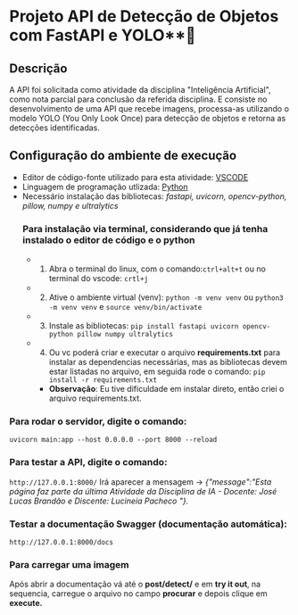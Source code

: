 # Projeto API de Detecção de Objetos com FastAPI e YOLO**🚀
## Descrição
A API foi solicitada como atividade da disciplina "Inteligência Artificial", como nota parcial para conclusão da referida disciplina.
E consiste no desenvolvimento de uma API que recebe imagens, processa-as utilizando o modelo YOLO (You Only Look Once) para detecção de objetos e retorna as detecções identificadas.

## Configuração do ambiente de execução
* Editor de código-fonte utilizado para esta atividade: [VSCODE](https://code.visualstudio.com/Download)
* Linguagem de programação utlizada: [Python](https://www.python.org/downloads/)
* Necessário instalação das bibliotecas: _fastapi, uvicorn, opencv-python, pillow, numpy e ultralytics_
  ### Para instalação via terminal, considerando que já tenha instalado o editor de código e o python
     * 1. Abra o terminal do linux, com o comando:```ctrl+alt+t``` ou no terminal do vscode: ```crtl+j```
     * 2. Ative o ambiente virtual (venv):  ```python -m venv venv``` ou ```python3 -m venv venv``` e   ```source venv/bin/activate```
     * 3. Instale as bibliotecas: ```pip install fastapi uvicorn opencv-python pillow numpy ultralytics```
     * 4. Ou vc poderá criar e executar o arquivo **requirements.txt** para instalar as dependencias necessárias, mas as bibliotecas devem estar listadas no arquivo, em seguida rode o comando: ```pip install -r requirements.txt```
        * **Observação**: Eu tive dificuldade em instalar direto, então criei o arquivo requirements.txt. 
### Para rodar o servidor, digite o comando:
```uvicorn main:app --host 0.0.0.0 --port 8000 --reload```
  ### Para testar a API, digite o comando:
```http://127.0.0.1:8000/```
Irá aparecer a mensagem ->  _{"message":"Esta página faz parte da última Atividade da Disciplina de IA - Docente: José Lucas Brandão e Discente: Lucineia Pacheco "}._
  ### Testar a documentação Swagger (documentação automática):
```http://127.0.0.1:8000/docs```
 ### Para carregar uma imagem
Após abrir a documentação vá até o **post/detect/** e em **try it out**, na sequencia, carregue o arquivo no campo **procurar** e depois clique em **execute.**

        
    
